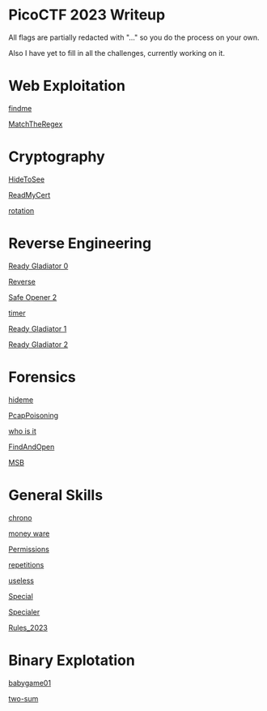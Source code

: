 # PicoCTF 2023 Writeup

All flags are partially redacted with "..." so you do the process on your own. 

Also I have yet to fill in all the challenges, currently working on it.

# Web Exploitation

[findme](https://github.com/noamgariani11/PicoCTF-2023-Writeup/tree/main/Web%20Explotation/findme/findme.md)

[MatchTheRegex](https://github.com/noamgariani11/PicoCTF-2023-Writeup/tree/main/Web%20Explotation/MatchTheRegex/MatchTheRegex.md)

# Cryptography

[HideToSee](https://github.com/noamgariani11/PicoCTF-2023-Writeup/tree/main/Cryptography/HideToSee/HideToSee.md)

[ReadMyCert](https://github.com/noamgariani11/PicoCTF-2023-Writeup/blob/main/Cryptography/ReadMyCert/ReadMyCert.md)

[rotation](https://github.com/noamgariani11/PicoCTF-2023-Writeup/tree/main/Cryptography/rotation/rotation.md)

# Reverse Engineering

[Ready Gladiator 0](https://github.com/noamgariani11/PicoCTF-2023-Writeup/tree/main/Reverse%20Engineering/Ready%20Gladiator%200/ReadyGladiator0.md)

[Reverse](https://github.com/noamgariani11/PicoCTF-2023-Writeup/tree/main/Reverse%20Engineering/Reverse/Reverse.md)

[Safe Opener 2](https://github.com/noamgariani11/PicoCTF-2023-Writeup/tree/main/Reverse%20Engineering/Safe%20Opener%202/SafeOpener2.md)

[timer](https://github.com/noamgariani11/PicoCTF-2023-Writeup/tree/main/Reverse%20Engineering/timer/timer.md)

<!--- [Virtual Machine 0](https://github.com/noamgariani11/PicoCTF-2023-Writeup/tree/main/Reverse%20Engineering/Virtual%20Machine%200/VirtualMachine0.md) --->

<!--- [No way out](https://github.com/noamgariani11/PicoCTF-2023-Writeup/tree/main/Reverse%20Engineering/No%20way%20out/NoWayOut.md) --->

[Ready Gladiator 1](https://github.com/noamgariani11/PicoCTF-2023-Writeup/tree/main/Reverse%20Engineering/Ready%20Gladiator%201/ReadyGladiator1.md)

<!--- [Virtual Machine 1](https://github.com/noamgariani11/PicoCTF-2023-Writeup/tree/main/Reverse%20Engineering/Virtual%20Machine%201) --->

[Ready Gladiator 2](https://github.com/noamgariani11/PicoCTF-2023-Writeup/blob/main/Reverse%20Engineering/Ready%20Gladiator%202/ReadyGladiator2.md)

# Forensics

[hideme](https://github.com/noamgariani11/PicoCTF-2023-Writeup/tree/main/Forensics/hideme/hideme.md)

[PcapPoisoning](https://github.com/noamgariani11/PicoCTF-2023-Writeup/tree/main/Forensics/PcapPoisoning/PcapPoisoning.md)

[who is it](https://github.com/noamgariani11/PicoCTF-2023-Writeup/tree/main/Forensics/who%20is%20it/who_is_it.md)

[FindAndOpen](https://github.com/noamgariani11/PicoCTF-2023-Writeup/tree/main/Forensics/FindAndOpen/FindAndOpen.md)

[MSB](https://github.com/noamgariani11/PicoCTF-2023-Writeup/tree/main/Forensics/MSB/MSB.md)

<!--- [Invisible WORDs](https://github.com/noamgariani11/PicoCTF-2023-Writeup/tree/main/Forensics/Invisible%20WORDs) --->

<!--- [UnforgottenBits](https://github.com/noamgariani11/PicoCTF-2023-Writeup/tree/main/Forensics/UnforgottenBits) --->

# General Skills

[chrono](https://github.com/noamgariani11/PicoCTF-2023-Writeup/tree/main/General%20Skills/chrono/chrono.md)

[money ware](https://github.com/noamgariani11/PicoCTF-2023-Writeup/tree/main/General%20Skills/money-ware/money-ware.md)

[Permissions](https://github.com/noamgariani11/PicoCTF-2023-Writeup/tree/main/General%20Skills/Permissions/Permissions.md)

[repetitions](https://github.com/noamgariani11/PicoCTF-2023-Writeup/tree/main/General%20Skills/repetitions/repetitions.md)

[useless](https://github.com/noamgariani11/PicoCTF-2023-Writeup/tree/main/General%20Skills/useless/useless.md)

[Special](https://github.com/noamgariani11/PicoCTF-2023-Writeup/tree/main/General%20Skills/Special/Special.md)

[Specialer](https://github.com/noamgariani11/PicoCTF-2023-Writeup/tree/main/General%20Skills/Specialer/Specialer.md)

[Rules_2023](https://github.com/noamgariani11/PicoCTF-2023-Writeup/blob/main/General%20Skills/Rules_2023/Rules_2023.md)

# Binary Explotation

[babygame01](https://github.com/noamgariani11/PicoCTF-2023-Writeup/blob/main/Binary%20Explotation/babygame01/babygame01.md)

[two-sum](https://github.com/noamgariani11/PicoCTF-2023-Writeup/blob/main/Binary%20Explotation/two-sum/two-sum.md)

